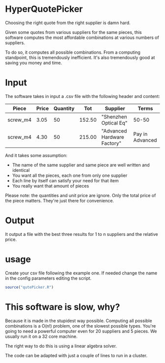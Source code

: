 # HyperQuotePicker

Choosing the right quote from the right supplier is damn hard.

Given some quotes from various suppliers for the same pieces, this software computes the most affordable combinations at various numbers of suppliers.

To do so, it computes all possible combinations. From a computing standpoint, this is tremendously inefficient. It's also tremendously good at saving you money and time.

# Input

The software takes in input a .csv file with the following header and content:

| Piece | Price | Quantity | Tot | Supplier | Terms |
| --- | --- | --- | --- | --- | --- |
| screw_m4 | 3.05 | 50 | 152.50 |"Shenzhen Optical Eq"| 50-50 |
| screw_m4 | 4.30 | 50 | 215.00 |"Advanced Hardware Factory"| Pay in Advanced | 

And it takes some assumption:

* The name of the same supplier and same piece are well written and identical
* You want all the pieces, each one from only one supplier
* Each line by itself can satisfy your need for that item
* You really want that amount of pieces


Please note: the quantities and unit price are ignore. Only the total price of the piece matters. They're just there for convenience.

# Output

It output a file with the best three results for 1 to n suppliers and the relative price.

# usage

Create your csv file following the example one. If needed change the name in the config parameters editing the script.



```R
source("qutePicker.R")
```

# This software is slow, why?

Because it is made in the stupidest way possible. Computing all possible combinations is a O(n!) problem, one of the slowest possible types. You're going to need a powerful computer even for 20 suppliers and 5 pieces. We usually run it on a 32 core machine.

The right way to do this is using a linear algebra solver. 

The code can be adapted with just a couple of lines to run in a cluster.

